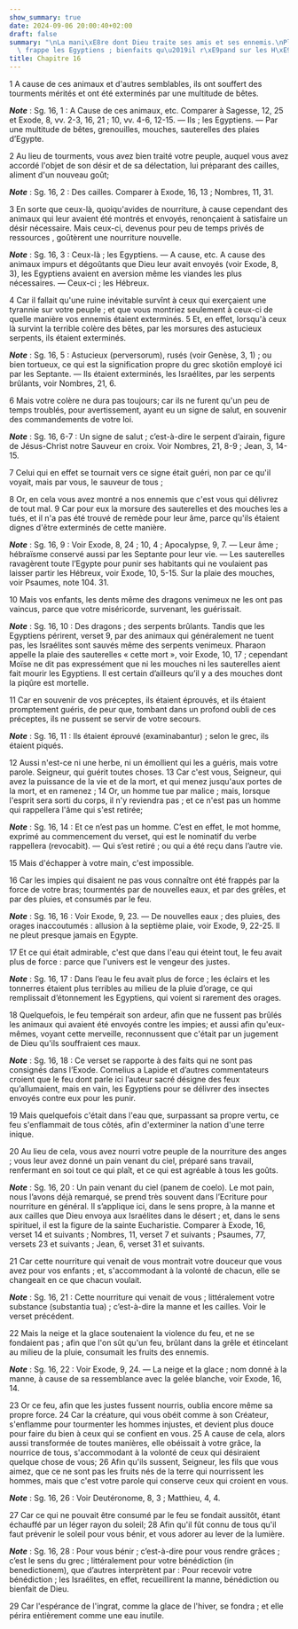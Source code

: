 ```yaml
---
show_summary: true
date: 2024-09-06 20:00:40+02:00
draft: false
summary: "\nLa mani\xE8re dont Dieu traite ses amis et ses ennemis.\nPlaies dont il\
  \ frappe les Egyptiens ; bienfaits qu\u2019il r\xE9pand sur les H\xE9breux.\n"
title: Chapitre 16
---
```





1 A cause de ces animaux et d'autres semblables, ils ont souffert des tourments mérités et ont été exterminés par une multitude de bêtes.

***Note*** :  Sg. 16, 1 : A Cause de ces animaux, etc. Comparer à Sagesse, 12, 25 et Exode, 8, vv. 2-3, 16, 21 ; 10, vv. 4-6, 12-15. ― Ils ; les Egyptiens. ― Par une multitude de bêtes, grenouilles, mouches, sauterelles des plaies d’Egypte.

2 Au lieu de tourments, vous avez bien traité votre peuple, auquel vous avez accordé l'objet de son désir et de sa délectation, lui préparant des cailles, aliment d'un nouveau goût;

***Note*** :  Sg. 16, 2 : Des cailles. Comparer à Exode, 16, 13 ; Nombres, 11, 31.

3 En sorte que ceux-là, quoiqu'avides de nourriture, à cause cependant des animaux qui leur avaient été montrés et envoyés, renonçaient à satisfaire un désir nécessaire. Mais ceux-ci, devenus pour peu de temps privés de ressources , goûtèrent une nourriture nouvelle.

***Note*** :  Sg. 16, 3 : Ceux-là ; les Egyptiens. ― A cause, etc. A cause des animaux impurs et dégoûtants que Dieu leur avait envoyés (voir Exode, 8, 3), les Egyptiens avaient en aversion même les viandes les plus nécessaires. ― Ceux-ci ; les Hébreux.


4 Car il fallait qu'une ruine inévitable survînt à ceux qui exerçaient une tyrannie sur votre peuple ; et que vous montriez seulement à ceux-ci de quelle manière vos ennemis étaient exterminés. 5 Et, en effet, lorsqu'à ceux là survint la terrible colère des bêtes, par les morsures des astucieux serpents, ils étaient exterminés.

***Note*** :  Sg. 16, 5 : Astucieux (perversorum), rusés (voir Genèse, 3, 1) ; ou bien tortueux, ce qui est la signification propre du grec skotiôn employé ici par les Septante. ― Ils étaient exterminés, les Israélites, par les serpents brûlants, voir Nombres, 21, 6.

6 Mais votre colère ne dura pas toujours; car ils ne furent qu'un peu de temps troublés, pour avertissement, ayant eu un signe de salut, en souvenir des commandements de votre loi.

***Note*** :  Sg. 16, 6-7 : Un signe de salut ; c’est-à-dire le serpent d’airain, figure de Jésus-Christ notre Sauveur en croix. Voir Nombres, 21, 8-9 ; Jean, 3, 14-15.

7 Celui qui en effet se tournait vers ce signe était guéri, non par ce qu'il voyait, mais par vous, le sauveur de tous ;


8 Or, en cela vous avez montré a nos ennemis que c'est vous qui délivrez de tout mal. 9 Car pour eux la morsure des sauterelles et des mouches les a tués, et il n'a pas été trouvé de remède pour leur âme, parce qu'ils étaient dignes d'être exterminés de cette manière.

***Note*** :  Sg. 16, 9 : Voir Exode, 8, 24 ; 10, 4 ; Apocalypse, 9, 7. ― Leur âme ; hébraïsme conservé aussi par les Septante pour leur vie. ― Les sauterelles ravagèrent toute l’Egypte pour punir ses habitants qui ne voulaient pas laisser partir les Hébreux, voir Exode, 10, 5-15. Sur la plaie des mouches, voir Psaumes, note 104. 31.

10 Mais vos enfants, les dents même des dragons venimeux ne les ont pas vaincus, parce que votre miséricorde, survenant, les guérissait.

***Note*** :  Sg. 16, 10 : Des dragons ; des serpents brûlants. Tandis que les Egyptiens périrent, verset 9, par des animaux qui généralement ne tuent pas, les Israélites sont sauvés même des serpents venimeux. Pharaon appelle la plaie des sauterelles « cette mort », voir Exode, 10, 17 ; cependant Moïse ne dit pas expressément que ni les mouches ni les sauterelles aient fait mourir les Egyptiens. Il est certain d’ailleurs qu’il y a des mouches dont la piqûre est mortelle.

11 Car en souvenir de vos préceptes, ils étaient éprouvés, et ils étaient promptement guéris, de peur que, tombant dans un profond oubli de ces préceptes, ils ne pussent se servir de votre secours.

***Note*** :  Sg. 16, 11 : Ils étaient éprouvé (examinabantur) ; selon le grec, ils étaient piqués.

12 Aussi n'est-ce ni une herbe, ni un émollient qui les a guéris, mais votre parole. Seigneur, qui guérit toutes choses. 13 Car c'est vous, Seigneur, qui avez la puissance de la vie et de la mort, et qui menez jusqu'aux portes de la mort, et en ramenez ; 14 Or, un homme tue par malice ; mais, lorsque l'esprit sera sorti du corps, il n'y reviendra pas ; et ce n'est pas un homme qui rappellera l'âme qui s'est retirée;

***Note*** :  Sg. 16, 14 : Et ce n’est pas un homme. C’est en effet, le mot homme, exprimé au commencement du verset, qui est le nominatif du verbe rappellera (revocabit). ― Qui s’est retiré ; ou qui a été reçu dans l’autre vie.


15 Mais d'échapper à votre main, c'est impossible.


16 Car les impies qui disaient ne pas vous connaître ont été frappés par la force de votre bras; tourmentés par de nouvelles eaux, et par des grêles, et par des pluies, et consumés par le feu.

***Note*** :  Sg. 16, 16 : Voir Exode, 9, 23. ― De nouvelles eaux ; des pluies, des orages inaccoutumés : allusion à la septième plaie, voir Exode, 9, 22-25. Il ne pleut presque jamais en Egypte.

17 Et ce qui était admirable, c'est que dans l'eau qui éteint tout, le feu avait plus de force : parce que l'univers est le vengeur des justes.

***Note*** :  Sg. 16, 17 : Dans l’eau le feu avait plus de force ; les éclairs et les tonnerres étaient plus terribles au milieu de la pluie d’orage, ce qui remplissait d’étonnement les Egyptiens, qui voient si rarement des orages.

18 Quelquefois, le feu tempérait son ardeur, afin que ne fussent pas brûlés les animaux qui avaient été envoyés contre les impies; et aussi afin qu'eux-mêmes, voyant cette merveille, reconnussent que c'était par un jugement de Dieu qu'ils souffraient ces maux.

***Note*** :  Sg. 16, 18 : Ce verset se rapporte à des faits qui ne sont pas consignés dans l’Exode. Cornelius a Lapide et d’autres commentateurs croient que le feu dont parle ici l’auteur sacré désigne des feux qu’allumaient, mais en vain, les Egyptiens pour se délivrer des insectes envoyés contre eux pour les punir.

19 Mais quelquefois c'était dans l'eau que, surpassant sa propre vertu, ce feu s'enflammait de tous côtés, afin d'exterminer la nation d'une terre inique.


20 Au lieu de cela, vous avez nourri votre peuple de la nourriture des anges ; vous leur avez donné un pain venant du ciel, préparé sans travail, renfermant en soi tout ce qui plaît, et ce qui est agréable à tous les goûts.

***Note*** :  Sg. 16, 20 : Un pain venant du ciel (panem de coelo). Le mot pain, nous l’avons déjà remarqué, se prend très souvent dans l’Ecriture pour nourriture en général. Il s’applique ici, dans le sens propre, à la manne et aux cailles que Dieu envoya aux Israélites dans le désert ; et, dans le sens spirituel, il est la figure de la sainte Eucharistie. Comparer à Exode, 16, verset 14 et suivants ; Nombres, 11, verset 7 et suivants ; Psaumes, 77, versets 23 et suivants ; Jean, 6, verset 31 et suivants.

21 Car cette nourriture qui venait de vous montrait votre douceur que vous avez pour vos enfants ; et, s'accommodant à la volonté de chacun, elle se changeait en ce que chacun voulait.

***Note*** :  Sg. 16, 21 : Cette nourriture qui venait de vous ; littéralement votre substance (substantia tua) ; c’est-à-dire la manne et les cailles. Voir le verset précédent.

22 Mais la neige et la glace soutenaient la violence du feu, et ne se fondaient pas ; afin que l'on sût qu'un feu, brûlant dans la grêle et étincelant au milieu de la pluie, consumait les fruits des ennemis.

***Note*** :  Sg. 16, 22 : Voir Exode, 9, 24. ― La neige et la glace ; nom donné à la manne, à cause de sa ressemblance avec la gelée blanche, voir Exode, 16, 14.

23 Or ce feu, afin que les justes fussent nourris, oublia encore même sa propre force. 24 Car la créature, qui vous obéit comme à son Créateur, s'enflamme pour tourmenter les hommes injustes, et devient plus douce pour faire du bien à ceux qui se confient en vous. 25 A cause de cela, alors aussi transformée de toutes manières, elle obéissait à votre grâce, la nourrice de tous, s'accommodant à la volonté de ceux qui désiraient quelque chose de vous; 26 Afin qu'ils sussent, Seigneur, les fils que vous aimez, que ce ne sont pas les fruits nés de la terre qui nourrissent les hommes, mais que c'est votre parole qui conserve ceux qui croient en vous.

***Note*** :  Sg. 16, 26 : Voir Deutéronome, 8, 3 ; Matthieu, 4, 4.

27 Car ce qui ne pouvait être consumé par le feu se fondait aussitôt, étant échauffé par un léger rayon du soleil; 28 Afin qu'il fût connu de tous qu'il faut prévenir le soleil pour vous bénir, et vous adorer au lever de la lumière.

***Note*** :  Sg. 16, 28 : Pour vous bénir ; c’est-à-dire pour vous rendre grâces ; c’est le sens du grec ; littéralement pour votre bénédiction (in benedictionem), que d’autres interprètent par : Pour recevoir votre bénédiction ; les Israélites, en effet, recueillirent la manne, bénédiction ou bienfait de Dieu.

29 Car l'espérance de l'ingrat, comme la glace de l'hiver, se fondra ; et elle périra entièrement comme une eau inutile.

